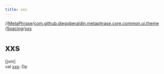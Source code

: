 ```yaml
---
title: xxs
---
```

//[MetaPhrase](../../../index.html)/[com.github.diegoberaldin.metaphrase.core.common.ui.theme](../index.html)/[Spacing](index.html)/[xxs](xxs.html)



# xxs



[jvm]\
val [xxs](xxs.html): Dp




